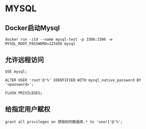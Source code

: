 # MYSQL



## Docker启动Mysql

```docker run -itd --name mysql-test -p 3306:3306 -e MYSQL_ROOT_PASSWORD=123456 mysql```



## 允许远程访问

```mysql
USE mysql; 

ALTER USER 'root'@'%' IDENTIFIED WITH mysql_native_password BY '<password>';

FLUSH PRIVILEGES;
```



## 给指定用户赋权

```grant all privileges on 想授权的数据库.* to 'user1'@'%';```



